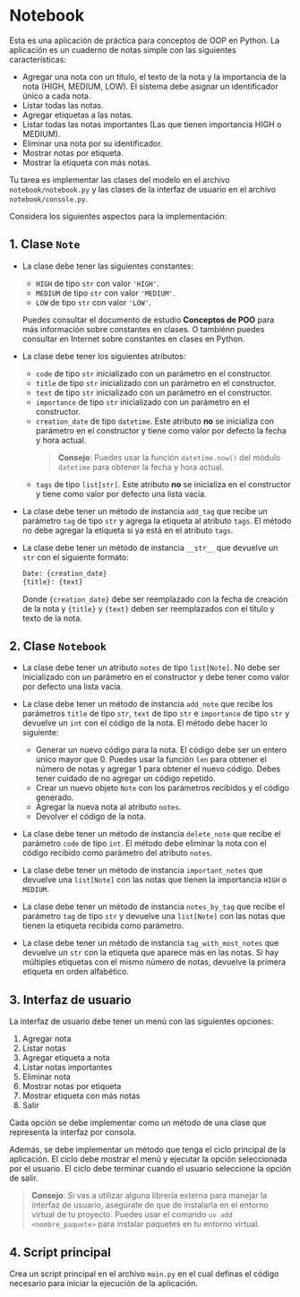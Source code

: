 # Notebook

Esta es una aplicación de práctica para conceptos de OOP en Python. La aplicación es un cuaderno de notas simple con las siguientes características:

- Agregar una nota con un título, el texto de la nota y la importancia de la nota (HIGH, MEDIUM, LOW). 
El sistema debe asignar un identificador único a cada nota.
- Listar todas las notas.
- Agregar etiquetas a las notas.
- Listar todas las notas importantes (Las que tienen importancia HIGH o MEDIUM).
- Eliminar una nota por su identificador.
- Mostrar notas por etiqueta.
- Mostrar la etiqueta con más notas.

Tu tarea es implementar las clases del modelo en el archivo `notebook/notebook.py` y las
clases de la interfaz de usuario en el archivo `notebook/console.py`. 

Considera los siguientes aspectos para la implementación:

## 1. Clase `Note`

- La clase debe tener las siguientes constantes:

  - `HIGH` de tipo `str` con valor `'HIGH'`.
  - `MEDIUM` de tipo `str` con valor `'MEDIUM'`.
  - `LOW` de tipo `str` con valor `'LOW'`.

  Puedes consultar el documento de estudio **Conceptos de POO** para más información sobre constantes en clases.
  O tambiénn puedes consultar en Internet sobre constantes en clases en Python.


- La clase debe tener los siguientes atributos:

  - `code` de tipo `str` inicializado con un parámetro en el constructor.
  - `title` de tipo `str` inicializado con un parámetro en el constructor.
  - `text` de tipo `str` inicializado con un parámetro en el constructor.
  - `importance` de tipo `str` inicializado con un parámetro en el constructor.
  - `creation_date` de tipo `datetime`. Este atributo **no** se inicializa con parámetro en el constructor y 
  tiene como valor por defecto la fecha y hora actual.
      > **Consejo**: Puedes usar la función `datetime.now()` del módulo `datetime` para obtener la fecha y hora actual.
  - `tags` de tipo `list[str]`. Este atributo **no** se inicializa en el constructor y tiene como valor por defecto una lista vacía.


- La clase debe tener un método de instancia `add_tag` que recibe un parámetro `tag` de tipo `str` y agrega la etiqueta al atributo `tags`. 
El método no debe agregar la etiqueta si ya está en el atributo `tags`.


- La clase debe tener un método de instancia `__str__` que devuelve un `str` con el siguiente formato:

    ```python
    Date: {creation_date}
    {title}: {text}
    ```

    Donde `{creation_date}` debe ser reemplazado con la fecha de creación de la nota y `{title}` y `{text}` deben ser 
    reemplazados con el título y texto de la nota.

## 2. Clase `Notebook`

- La clase debe tener un atributo `notes` de tipo `list[Note]`. No debe ser inicializado con un parámetro en el 
constructor y debe tener como valor por defecto una lista vacía.


- La clase debe tener un método de instancia `add_note` que recibe los parámetros `title` de tipo `str`, `text` de tipo 
`str` e `importance` de tipo `str` y devuelve un `int` con el código de la nota. El método debe hacer lo siguiente:

  - Generar un nuevo código para la nota. El código debe ser un entero único mayor que 0. Puedes usar la función `len` 
  para obtener el número de notas y agregar 1 para obtener el nuevo código. Debes tener cuidado de no agregar un código
  repetido.
  - Crear un nuevo objeto `Note` con los parámetros recibidos y el código generado.
  - Agregar la nueva nota al atributo `notes`.
  - Devolver el código de la nota.

- La clase debe tener un método de instancia `delete_note` que recibe el parámetro `code` de tipo `int`. 
  El método debe eliminar la nota con el código recibido como parámetro del atributo `notes`.
- La clase debe tener un método de instancia `important_notes` que devuelve una `list[Note]` con las notas que tienen 
  la importancia `HIGH` o `MEDIUM`.
- La clase debe tener un método de instancia `notes_by_tag` que recibe el parámetro `tag` de tipo `str` y devuelve 
  una `list[Note]` con las notas que tienen la etiqueta recibida como parámetro.
- La clase debe tener un método de instancia `tag_with_most_notes` que devuelve un `str` con la etiqueta que 
  aparece más en las notas. Si hay múltiples etiquetas con el mismo número de notas, devuelve la primera 
  etiqueta en orden alfabético.

## 3. Interfaz de usuario

La interfaz de usuario debe tener un menú con las siguientes opciones:

1. Agregar nota
2. Listar notas
3. Agregar etiqueta a nota
4. Listar notas importantes
5. Eliminar nota
6. Mostrar notas por etiqueta
7. Mostrar etiqueta con más notas
8. Salir

Cada opción se debe implementar como un método de una clase que representa la interfaz por consola.

Además, se debe implementar un método que tenga el ciclo principal de la aplicación. El ciclo debe mostrar el menú y
ejecutar la opción seleccionada por el usuario. El ciclo debe terminar cuando el usuario seleccione la opción de salir.

 > **Consejo**: Si vas a utilizar alguna librería externa para manejar la interfaz de usuario, asegúrate de que
 > de instalarla en el entorno virtual de tu proyecto. Puedes usar el comando `uv add <nombre_paquete>` para instalar
 > paquetes en tu entorno virtual.

## 4. Script principal

Crea un script principal en el archivo `main.py` en el cual definas el código necesario para iniciar la 
ejecución de la aplicación.


